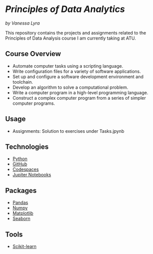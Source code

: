 # ***Principles of Data Analytics***

_by Vanessa Lyra_

This repository contains the projects and assignments related to the Principles of Data Analysis course I am currently taking at ATU. 


## **Course Overview**
- Automate computer tasks using a scripting language.
- Write configuration files for a variety of software applications.
- Set up and configure a software development environment and toolchain.
- Develop an algorithm to solve a computational problem.
- Write a computer program in a high-level programming language.
- Construct a complex computer program from a series of simpler computer programs. 

## **Usage**
- Assignments: Solution to exercises under Tasks.jpynb

## **Technologies**
- [Python](https://www.python.org/)
- [GitHub](https://github.com/)
- [Codespaces](https://github.com/features/codespaces)
- [Jupiter Notebooks](https://jupyter.org/)

## **Packages**
- [Pandas](https://pandas.pydata.org/)
- [Numpy](https://numpy.org/)
- [Matplotlib](https://matplotlib.org/)
- [Seaborn](https://seaborn.pydata.org/)

## **Tools**
- [Scikit-learn](https://scikit-learn.org/stable/)

